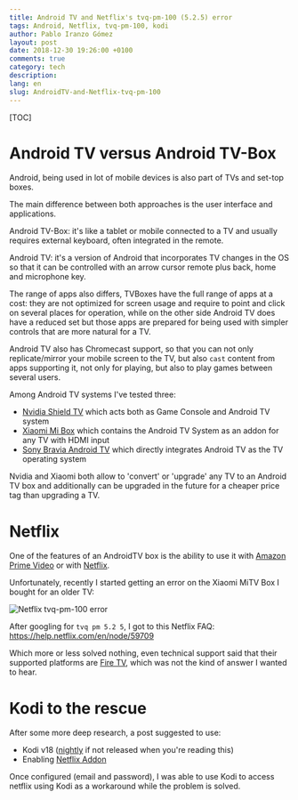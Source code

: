 ```yaml
---
title: Android TV and Netflix's tvq-pm-100 (5.2.5) error
tags: Android, Netflix, tvq-pm-100, kodi
author: Pablo Iranzo Gómez
layout: post
date: 2018-12-30 19:26:00 +0100
comments: true
category: tech
description:
lang: en
slug: AndroidTV-and-Netflix-tvq-pm-100
---
```


[TOC]

# Android TV versus Android TV-Box

Android, being used in lot of mobile devices is also part of TVs and set-top boxes.

The main difference between both approaches is the user interface and applications.

Android TV-Box: it's like a tablet or mobile connected to a TV and usually requires external keyboard, often integrated in the remote.

Android TV: it's a version of Android that incorporates TV changes in the OS so that it can be controlled with an arrow cursor remote plus back, home and microphone key.

The range of apps also differs, TVBoxes have the full range of apps at a cost: they are not optimized for screen usage and require to point and click on several places for operation, while on the other side Android TV does have a reduced set but those apps are prepared for being used with simpler controls that are more natural for a TV.

Android TV also has Chromecast support, so that you can not only replicate/mirror your mobile screen to the TV, but also `cast` content from apps supporting it, not only for playing, but also to play games between several users.

Among Android TV systems I've tested three:

- [Nvidia Shield TV](https://www.amazon.es/dp/B01NBJ6KZY?tag=redken-21) which acts both as Game Console and Android TV system
- [Xiaomi Mi Box](https://www.amazon.es/dp/B07K3KC5CP?tag=redken-21) which contains the Android TV System as an addon for any TV with HDMI input
- [Sony Bravia Android TV](https://www.amazon.es/dp/B01IW656UC?tag=redken-21) which directly integrates Android TV as the TV operating system

Nvidia and Xiaomi both allow to 'convert' or 'upgrade' any TV to an Android TV box and additionally can be upgraded in the future for a cheaper price tag than upgrading a TV.

# Netflix

One of the features of an AndroidTV box is the ability to use it with [Amazon Prime Video](https://www.primevideo.com/?tag=iranzo-21) or with [Netflix](https://netflix.com).

Unfortunately, recently I started getting an error on the Xiaomi MiTV Box I bought for an older TV:

![Netflix tvq-pm-100 error](/imagen/netflix-tvq-pm-100.png)

After googling for `tvq pm 5.2 5`, I got to this Netflix FAQ: <https://help.netflix.com/en/node/59709>

Which more or less solved nothing, even technical support said that their supported platforms are [Fire TV](https://www.amazon.es/dp/B01ETRGE7M?tag=redken-21), which was not the kind of answer I wanted to hear.

# Kodi to the rescue

After some more deep research, a post suggested to use:

- Kodi v18 ([nightly](https://mirrors.kodi.tv/nightlies/android/arm/master/) if not released when you're reading this)
- Enabling [Netflix Addon](https://forum.kodi.tv/showthread.php?tid=329767)

Once configured (email and password), I was able to use Kodi to access netflix using Kodi as a workaround while the problem is solved.
